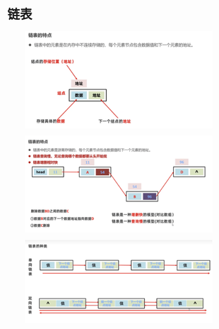 # 链表

<figure><img src="../.gitbook/assets/Screen Shot 2022-11-02 at 4.06.39 AM.png" alt=""><figcaption></figcaption></figure>

<figure><img src="../.gitbook/assets/Screen Shot 2022-11-02 at 4.08.08 AM (1) (1) (1) (1).png" alt=""><figcaption></figcaption></figure>

<figure><img src="../.gitbook/assets/Screen Shot 2022-11-02 at 4.08.55 AM.png" alt=""><figcaption></figcaption></figure>
